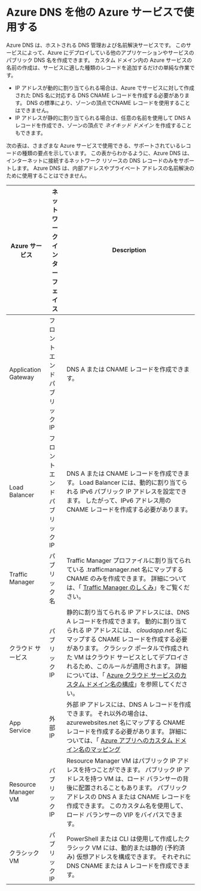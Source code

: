 <properties
  pageTitle="他の Azure サービスと共に Azure DNS を使用する | Microsoft Azure"
  description="Azure DNS を使用して 他の Azure サービスの名前を解決する方法を理解します"
  services="dns"
  documentationCenter="na"
  authors="sdwheeler"
  manager="carmonm"
  editor=""
  tags="azure dns"
/>
<tags
  ms.service="dns"
  ms.devlang="na"
  ms.topic="article"
  ms.tgt_pltfrm="na"
  ms.workload="infrastructure-services"
  ms.date="09/21/2016"
  ms.author="sewhee"
/>


# <a name="using-azure-dns-with-other-azure-services"></a>Azure DNS を他の Azure サービスで使用する

Azure DNS は、ホストされる DNS 管理および名前解決サービスです。 このサービスによって、Azure にデプロイしている他のアプリケーションやサービスのパブリック DNS 名を作成できます。 カスタム ドメイン内の Azure サービスの名前の作成は、サービスに適した種類のレコードを追加するだけの単純な作業です。

* IP アドレスが動的に割り当てられる場合は、Azure でサービスに対して作成された DNS 名に対応する DNS CNAME レコードを作成する必要があります。 DNS の標準により、ゾーンの頂点でCNAME レコードを使用することはできません。
* IP アドレスが静的に割り当てられる場合は、任意の名前を使用して DNS A レコードを作成でき、ゾーンの頂点で _ネイキッド ドメイン_ を作成することもできます。

次の表は、さまざまな Azure サービスで使用できる、サポートされているレコードの種類の要点を示しています。 この表からわかるように、Azure DNS は、インターネットに接続するネットワーク リソースの DNS レコードのみをサポートします。 Azure DNS は、内部アドレスやプライベート アドレスの名前解決のために使用することはできません。

| Azure サービス | ネットワーク インターフェイス | Description |
|---------------|-------------------|-------------|
| Application Gateway | フロントエンド パブリック IP | DNS A または CNAME レコードを作成できます。 |
| Load Balancer | フロントエンド パブリック IP | DNS A または CNAME レコードを作成できます。 Load Balancer には、動的に割り当てられる IPv6 パブリック IP アドレスを設定できます。 したがって、IPv6 アドレス用の CNAME レコードを作成する必要があります。 |
| Traffic Manager | パブリック名 | Traffic Manager プロファイルに割り当てられている .trafficmanager.net 名にマップする CNAME のみを作成できます。 詳細については、「 [Traffic Manager のしくみ](../traffic-manager/traffic-manager-how-traffic-manager-works.md#traffic-manager-example)」をご覧ください。 |
| クラウド サービス | パブリック IP | 静的に割り当てられる IP アドレスには、DNS A レコードを作成できます。 動的に割り当てられる IP アドレスには、 _cloudapp.net_ 名にマップする CNAME レコードを作成する必要があります。 クラシック ポータルで作成された VM はクラウド サービスとしてデプロイされるため、このルールが適用されます。 詳細については、「 [Azure クラウド サービスのカスタム ドメイン名の構成](../cloud-services/cloud-services-custom-domain-name-portal.md)」を参照してください。 |
| App Service | 外部 IP | 外部 IP アドレスには、DNS A レコードを作成できます。 それ以外の場合は、azurewebsites.net 名にマップする CNAME レコードを作成する必要があります。 詳細については、「 [Azure アプリへのカスタム ドメイン名のマッピング](../app-service-web/web-sites-custom-domain-name.md) |
| Resource Manager VM | パブリック IP | Resource Manager VM はパブリック IP アドレスを持つことができます。 パブリック IP アドレスを持つ VM は、ロード バランサーの背後に配置されることもあります。 パブリック アドレスの DNS A または CNAME レコードを作成できます。 このカスタム名を使用して、ロード バランサーの VIP をバイパスできます。 |
| クラシック VM | パブリック IP | PowerShell または CLI は使用して作成したクラシック VM には、動的または静的 (予約済み) 仮想アドレスを構成できます。 それぞれに DNS CNAME または A レコードを作成できます。 |



<!--HONumber=Oct16_HO2-->


